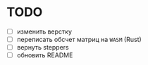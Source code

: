 # TODO

- [ ] изменить верстку
- [ ] переписать обсчет матриц на `WASM` (Rust)
- [ ] вернуть steppers
- [ ] обновить README
